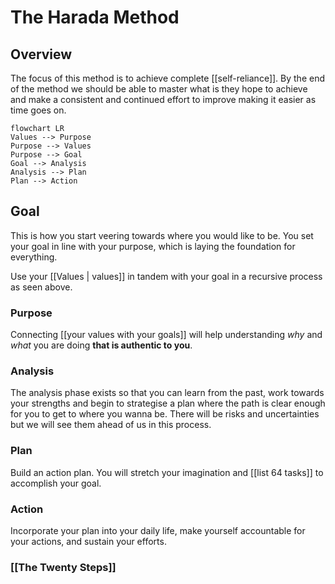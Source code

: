 # The Harada Method

## Overview

The focus of this method is to achieve complete [[self-reliance]]. By the end of the method we should be able to master what is they hope to achieve and make a consistent and continued effort to improve making it easier as time goes on. 

```mermaid
flowchart LR
Values --> Purpose
Purpose --> Values
Purpose --> Goal
Goal --> Analysis
Analysis --> Plan
Plan --> Action
```
## Goal

This is how you start veering towards where you would like to be. You set your goal in line with your purpose, which is laying the foundation for everything.

Use your [[Values | values]] in tandem with your goal in a recursive process as seen above.

### Purpose 

Connecting [[your values with your goals]] will help understanding *why* and *what* you are doing **that is authentic to you**.

### Analysis 

The analysis phase exists so that you can learn from the past, work towards your strengths and begin to strategise a plan where the path is clear enough for you to get to where you wanna be. There will be risks and uncertainties but we will see them ahead of us in this process.

### Plan 

Build an action plan. You will stretch your imagination and [[list 64 tasks]] to accomplish your goal.

### Action 

Incorporate your plan into your daily life, make yourself accountable for your actions, and sustain your efforts.


### [[The Twenty Steps]]